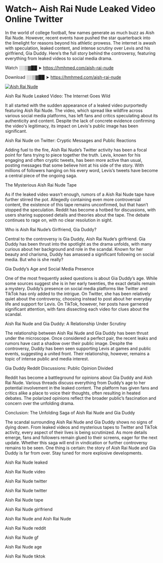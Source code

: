 # Watch~ Aish Rai Nude Leaked Video Online Twitter

In the world of college football, few names generate as much buzz as Aish Rai Nude. However, recent events have pushed the star quarterback into the limelight for reasons beyond his athletic prowess. The internet is awash with speculation, leaked content, and intense scrutiny over Levis and his girlfriend, Gia Duddy. Here’s the full story behind the controversy, featuring everything from leaked videos to social media drama.

Watch ░░▒▓██ ➤ https://hmhmed.com/aish-rai-nude

Download ░░▒▓██ ➤ https://hmhmed.com/aish-rai-nude

[![Aish Rai Nude](https://i.imgur.com/dJHk4Zq.gif)](https://hmhmed.com/aish-rai-nude)

Aish Rai Nude Leaked Video: The Internet Goes Wild

It all started with the sudden appearance of a leaked video purportedly featuring Aish Rai Nude. The video, which spread like wildfire across various social media platforms, has left fans and critics speculating about its authenticity and content. Despite the lack of concrete evidence confirming the video's legitimacy, its impact on Levis's public image has been significant.

Aish Rai Nude on Twitter: Cryptic Messages and Public Reactions

Adding fuel to the fire, Aish Rai Nude’s Twitter activity has been a focal point for fans trying to piece together the truth. Levis, known for his engaging and often cryptic tweets, has been more active than usual, posting messages that some believe hint at his side of the story. With millions of followers hanging on his every word, Levis’s tweets have become a central piece of the ongoing saga.

The Mysterious Aish Rai Nude Tape

As if the leaked video wasn’t enough, rumors of a Aish Rai Nude tape have further stirred the pot. Allegedly containing even more controversial content, the existence of this tape remains unconfirmed, but that hasn’t stopped the speculation. Reddit has become a hotbed for discussions, with users sharing supposed details and theories about the tape. The debate continues to rage on, with no clear resolution in sight.

Who is Aish Rai Nude’s Girlfriend, Gia Duddy?

Central to the controversy is Gia Duddy, Aish Rai Nude’s girlfriend. Gia Duddy has been thrust into the spotlight as the drama unfolds, with many curious about her background and role in the scandal. Known for her beauty and charisma, Duddy has amassed a significant following on social media. But who is she really?

Gia Duddy’s Age and Social Media Presence

One of the most frequently asked questions is about Gia Duddy’s age. While some sources suggest she is in her early twenties, the exact details remain a mystery. Duddy’s presence on social media platforms like Twitter and TikTok has only added to the intrigue. On Twitter, she has been relatively quiet about the controversy, choosing instead to post about her everyday life and support for Levis. On TikTok, however, her posts have garnered significant attention, with fans dissecting each video for clues about the scandal.

Aish Rai Nude and Gia Duddy: A Relationship Under Scrutiny

The relationship between Aish Rai Nude and Gia Duddy has been thrust under the microscope. Once considered a perfect pair, the recent leaks and rumors have cast a shadow over their public image. Despite the controversy, Duddy has been seen supporting Levis at games and public events, suggesting a united front. Their relationship, however, remains a topic of intense public and media interest.

Gia Duddy Reddit Discussions: Public Opinion Divided

Reddit has become a battleground for opinions about Gia Duddy and Aish Rai Nude. Various threads discuss everything from Duddy’s age to her potential involvement in the leaked content. The platform has given fans and critics alike a place to voice their thoughts, often resulting in heated debates. The polarized opinions reflect the broader public’s fascination and concern over the unfolding drama.

Conclusion: The Unfolding Saga of Aish Rai Nude and Gia Duddy

The scandal surrounding Aish Rai Nude and Gia Duddy shows no signs of dying down. From leaked videos and mysterious tapes to Twitter and TikTok activity, every aspect of their lives is being scrutinized. As more details emerge, fans and followers remain glued to their screens, eager for the next update. Whether this saga will end in vindication or further controversy remains to be seen. One thing is certain: the story of Aish Rai Nude and Gia Duddy is far from over. Stay tuned for more explosive developments.

Aish Rai Nude leaked

Aish Rai Nude video

Aish Rai Nude twitter

Aish Rai Nude twitter

Aish Rai Nude tape

Aish Rai Nude girlfriend

Aish Rai Nude and Aish Rai Nude

Aish Rai Nude reddit

Aish Rai Nude gf

Aish Rai Nude age

Aish Rai Nude tiktok